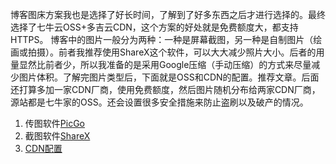 博客图床方案我也是选择了好长时间，了解到了好多东西之后才进行选择的。最终选择了七牛云OSS+多吉云CDN，这个方案的好处就是免费额度大，都支持HTTPS。
博客中的图片一般分为两种：一种是屏幕截图，另一种是自制图片（绘画或拍摄）。前者我推荐使用ShareX这个软件，可以大大减少照片大小。后者的用量显然比前者少，所以我准备的是采用Google压缩（手动压缩）的方式来尽量减少图片体积。了解完图片类型后，下面就是OSS和CDN的配置。推荐文章。后面还打算多加一家CDN厂商，使用免费额度，然后图片随机分布给两家CDN厂商，源站都是七牛家的OSS。还会设置很多安全措施来防止盗刷以及破产的情况。

1. 传图软件[PicGo](https://picgo.github.io/PicGo-Doc/)
2. 截图软件[ShareX](https://base.bangwu.top/software/ShareX.html)
3. [CDN配置](https://base.bangwu.top/environment/CDN%E6%97%A5%E8%AE%B0.html)